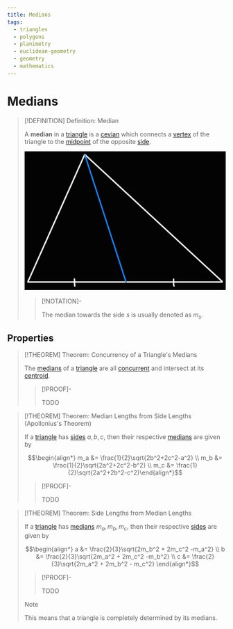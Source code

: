 ```yaml
---
title: Medians
tags:
  - triangles
  - polygons
  - planimetry
  - euclidean-geometry
  - geometry
  - mathematics
---
```


# Medians

>[!DEFINITION] Definition: Median
>
>A **median** in a [triangle](../index.md) is a [cevian](./index.md) which connects a [vertex](../../index.md) of the triangle to the [midpoint](../../../../Curves/Straight%20Lines/Line%20Segments.md) of the opposite [side](../../index.md).
>
>![Median](res/Median.jpg)
>
>>[!NOTATION]-
>>
>>The median towards the side $s$ is usually denoted as $m_s$.
>>
>

## Properties

>[!THEOREM] Theorem: Concurrency of a Triangle's Medians
>
>The [medians](Medians.md) of a [triangle](../index.md) are all [concurrent](../../../../Curves/Straight%20Lines/Concurrent%20Lines.md) and intersect at its [centroid](../../../../Centroid.md).
>
>>[!PROOF]-
>>
>>TODO
>>
>

>[!THEOREM] Theorem: Median Lengths from Side Lengths (Apollonius's Theorem)
>
>If a [triangle](../index.md) has [sides](../../index.md) $a,b,c$, then their respective [medians](Medians.md) are given by
>
>$$\begin{align*} m_a &= \frac{1}{2}\sqrt{2b^2+2c^2-a^2} \\ m_b &= \frac{1}{2}\sqrt{2a^2+2c^2-b^2} \\ m_c &= \frac{1}{2}\sqrt{2a^2+2b^2-c^2}\end{align*}$$
>
>>[!PROOF]-
>>
>>TODO
>>
>

>[!THEOREM] Theorem: Side Lengths from Median Lengths
>
>If a [triangle](../index.md) has [medians](Medians.md) $m_a,m_b,m_c$, then their respective [sides](../../index.md) are given by
>
>$$\begin{align*} a &= \frac{2}{3}\sqrt{2m_b^2 + 2m_c^2 -m_a^2} \\ b &= \frac{2}{3}\sqrt{2m_a^2 + 2m_c^2 -m_b^2} \\ c &= \frac{2}{3}\sqrt{2m_a^2 + 2m_b^2 - m_c^2} \end{align*}$$
>
>>[!PROOF]-
>>
>>TODO
>>
>
>>[!NOTE]
>>
>>This means that a triangle is completely determined by its medians.
>>
>